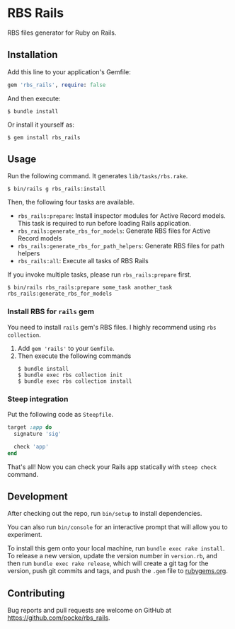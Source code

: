 # RBS Rails

RBS files generator for Ruby on Rails.

## Installation

Add this line to your application's Gemfile:

```ruby
gem 'rbs_rails', require: false
```

And then execute:

    $ bundle install

Or install it yourself as:

    $ gem install rbs_rails

## Usage

Run the following command. It generates `lib/tasks/rbs.rake`.

```console
$ bin/rails g rbs_rails:install
```

Then, the following four tasks are available.

* `rbs_rails:prepare`: Install inspector modules for Active Record models.  This task is required to run before loading Rails application.
* `rbs_rails:generate_rbs_for_models`: Generate RBS files for Active Record models
* `rbs_rails:generate_rbs_for_path_helpers`: Generate RBS files for path helpers
* `rbs_rails:all`: Execute all tasks of RBS Rails


If you invoke multiple tasks, please run `rbs_rails:prepare` first.

```console
$ bin/rails rbs_rails:prepare some_task another_task rbs_rails:generate_rbs_for_models
```

### Install RBS for `rails` gem

You need to install `rails` gem's RBS files. I highly recommend using `rbs collection`.

1. Add `gem 'rails'` to your `Gemfile`.
1. Then execute the following commands
   ```console
   $ bundle install
   $ bundle exec rbs collection init
   $ bundle exec rbs collection install
   ```

### Steep integration

Put the following code as `Steepfile`.

```ruby
target :app do
  signature 'sig'

  check 'app'
end
```

That's all! Now you can check your Rails app statically with `steep check` command.

## Development

After checking out the repo, run `bin/setup` to install dependencies.

You can also run `bin/console` for an interactive prompt that will allow you to experiment.

To install this gem onto your local machine, run `bundle exec rake install`. To release a new version, update the version number in `version.rb`, and then run `bundle exec rake release`, which will create a git tag for the version, push git commits and tags, and push the `.gem` file to [rubygems.org](https://rubygems.org).

## Contributing

Bug reports and pull requests are welcome on GitHub at https://github.com/pocke/rbs_rails.

